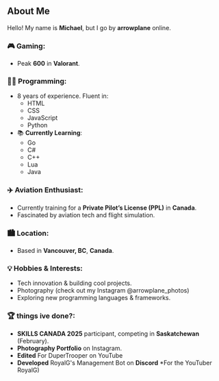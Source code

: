 ## About Me

Hello! My name is **Michael**, but I go by **arrowplane** online.

### 🎮 **Gaming**:
- Peak **600** in **Valorant**.

### 👨‍💻 **Programming**:
- 8 years of experience. Fluent in:
  - HTML
  - CSS
  - JavaScript
  - Python
- 📚 **Currently Learning**:
  - Go
  - C#
  - C++
  - Lua
  - Java

### ✈️ **Aviation Enthusiast**:
- Currently training for a **Private Pilot’s License (PPL)** in **Canada**.
- Fascinated by aviation tech and flight simulation.

### 🏙️ **Location**:
- Based in **Vancouver, BC**, **Canada**.

### 💡 **Hobbies & Interests**:
- Tech innovation & building cool projects.
- Photography (check out my Instagram @arrowplane_photos)
- Exploring new programming languages & frameworks.

### 🏆 **things ive done?**:
- **SKILLS CANADA 2025** participant, competing in **Saskatchewan** (February).
- **Photography Portfolio** on Instagram.
- **Edited** For DuperTrooper on YouTube
- **Developed** RoyalG's Management Bot on **Discord** *For the YouTuber RoyalG)
